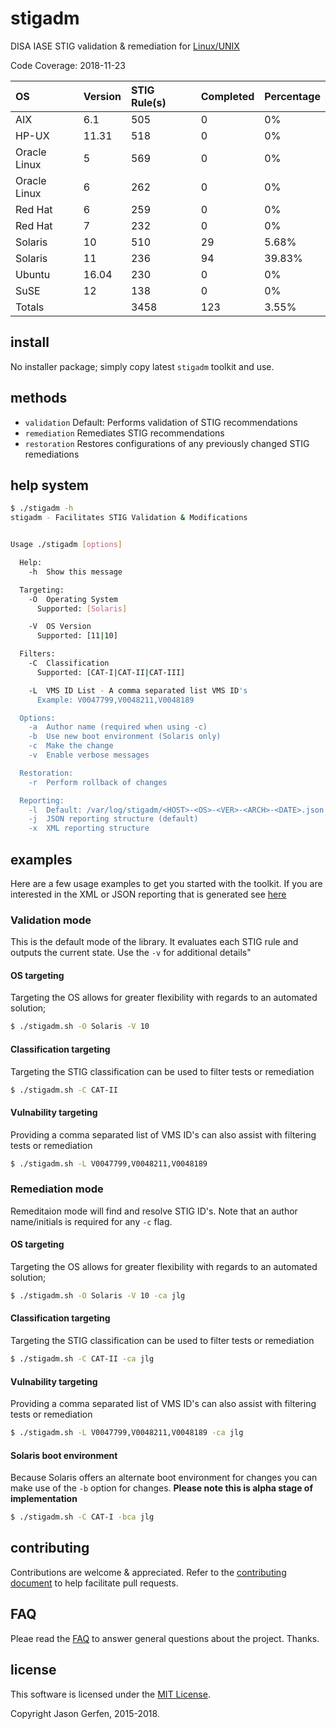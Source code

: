 # stigadm

DISA IASE STIG validation & remediation for [Linux/UNIX](https://iase.disa.mil/stigs/os/unix-linux/Pages/index.aspx)

Code Coverage: 2018-11-23

| OS            | Version   | STIG Rule(s)   | Completed | Percentage |
| :---          | :---      | :---           | :---      | :---       |
| AIX           | 6.1       | 505            | 0         | 0%         |
| HP-UX         | 11.31     | 518            | 0         | 0%         |
| Oracle Linux  | 5         | 569            | 0         | 0%         |
| Oracle Linux  | 6         | 262            | 0         | 0%         |
| Red Hat       | 6         | 259            | 0         | 0%         |
| Red Hat       | 7         | 232            | 0         | 0%         |
| Solaris       | 10        | 510            | 29        | 5.68%      |
| Solaris       | 11        | 236            | 94        | 39.83%     |
| Ubuntu        | 16.04     | 230            | 0         | 0%         |
| SuSE          | 12        | 138            | 0         | 0%         |
| Totals        |           | 3458           | 123       | 3.55%      |

## install ##
No installer package; simply copy latest `stigadm` toolkit and use.

## methods ##

* `validation`      Default: Performs validation of STIG recommendations
* `remediation`     Remediates STIG recommendations
* `restoration`     Restores configurations of any previously changed STIG remediations


## help system ##

```sh
$ ./stigadm -h
stigadm - Facilitates STIG Validation & Modifications


Usage ./stigadm [options]

  Help:
    -h  Show this message

  Targeting:
    -O  Operating System
      Supported: [Solaris]

    -V  OS Version
      Supported: [11|10]

  Filters:
    -C  Classification
      Supported: [CAT-I|CAT-II|CAT-III]

    -L  VMS ID List - A comma separated list VMS ID's
      Example: V0047799,V0048211,V0048189

  Options:
    -a  Author name (required when using -c)
    -b  Use new boot environment (Solaris only)
    -c  Make the change
    -v  Enable verbose messages

  Restoration:
    -r  Perform rollback of changes

  Reporting:
    -l  Default: /var/log/stigadm/<HOST>-<OS>-<VER>-<ARCH>-<DATE>.json
    -j  JSON reporting structure (default)
    -x  XML reporting structure
```

## examples ##
Here are a few usage examples to get you started with the toolkit. If you are interested
in the XML or JSON reporting that is generated see [here](https://gist.github.com/jas-/431d107d3d744ba7ba41bf3b8d5cbdcf)

### Validation mode
This is the default mode of the library. It evaluates each STIG rule and outputs the
current state. Use the `-v` for additional details"

#### OS targeting
Targeting the OS allows for greater flexibility with regards to an automated solution;

```sh
$ ./stigadm.sh -O Solaris -V 10
```

#### Classification targeting
Targeting the STIG classification can be used to filter tests or remediation

```sh
$ ./stigadm.sh -C CAT-II
```

#### Vulnability targeting
Providing a comma separated list of VMS ID's can also assist with filtering tests or remediation

```sh
$ ./stigadm.sh -L V0047799,V0048211,V0048189
```

### Remediation mode
Remeditaion mode will find and resolve STIG ID's. Note that an author name/initials is required for
any `-c` flag.

#### OS targeting
Targeting the OS allows for greater flexibility with regards to an automated solution;

```sh
$ ./stigadm.sh -O Solaris -V 10 -ca jlg
```

#### Classification targeting
Targeting the STIG classification can be used to filter tests or remediation

```sh
$ ./stigadm.sh -C CAT-II -ca jlg
```

#### Vulnability targeting
Providing a comma separated list of VMS ID's can also assist with filtering tests or remediation

```sh
$ ./stigadm.sh -L V0047799,V0048211,V0048189 -ca jlg
```

#### Solaris boot environment
Because Solaris offers an alternate boot environment for changes you can make use of the `-b` option
for changes. **Please note this is alpha stage of implementation**

```sh
$ ./stigadm.sh -C CAT-I -bca jlg
```


## contributing ##

Contributions are welcome & appreciated. Refer to the [contributing document](https://github.com/jas-/stigadm/blob/master/CONTRIBUTING.md)
to help facilitate pull requests.

## FAQ ##
Pleae read the [FAQ](https://github.com/stigadm/stigadm/wiki/FAQ) to answer general questions about the project. Thanks.


## license ##

This software is licensed under the [MIT License](https://github.com/jas-/stigadm/blob/master/LICENSE).

Copyright Jason Gerfen, 2015-2018.
